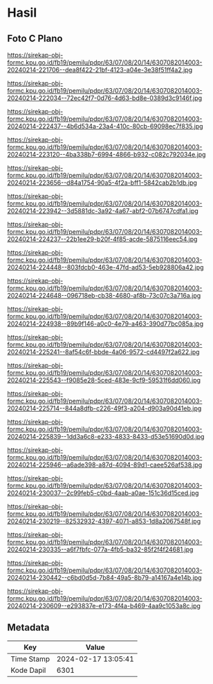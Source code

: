 # Hasil

## Foto C Plano

https://sirekap-obj-formc.kpu.go.id/fb19/pemilu/pdpr/63/07/08/20/14/6307082014003-20240214-221706--dea8f422-21bf-4123-a04e-3e38f51ff4a2.jpg

https://sirekap-obj-formc.kpu.go.id/fb19/pemilu/pdpr/63/07/08/20/14/6307082014003-20240214-222034--72ec42f7-0d76-4d63-bd8e-0389d3c9146f.jpg

https://sirekap-obj-formc.kpu.go.id/fb19/pemilu/pdpr/63/07/08/20/14/6307082014003-20240214-222437--4b6d534a-23a4-410c-80cb-69098ec7f835.jpg

https://sirekap-obj-formc.kpu.go.id/fb19/pemilu/pdpr/63/07/08/20/14/6307082014003-20240214-223120--4ba338b7-6994-4866-b932-c082c792034e.jpg

https://sirekap-obj-formc.kpu.go.id/fb19/pemilu/pdpr/63/07/08/20/14/6307082014003-20240214-223656--d84a1754-90a5-4f2a-bff1-5842cab2b1db.jpg

https://sirekap-obj-formc.kpu.go.id/fb19/pemilu/pdpr/63/07/08/20/14/6307082014003-20240214-223942--3d5881dc-3a92-4a67-abf2-07b6747cdfa1.jpg

https://sirekap-obj-formc.kpu.go.id/fb19/pemilu/pdpr/63/07/08/20/14/6307082014003-20240214-224237--22b1ee29-b20f-4f85-acde-5875116eec54.jpg

https://sirekap-obj-formc.kpu.go.id/fb19/pemilu/pdpr/63/07/08/20/14/6307082014003-20240214-224448--803fdcb0-463e-47fd-ad53-5eb928806a42.jpg

https://sirekap-obj-formc.kpu.go.id/fb19/pemilu/pdpr/63/07/08/20/14/6307082014003-20240214-224648--096718eb-cb38-4680-af8b-73c07c3a716a.jpg

https://sirekap-obj-formc.kpu.go.id/fb19/pemilu/pdpr/63/07/08/20/14/6307082014003-20240214-224938--89b9f146-a0c0-4e79-a463-390d77bc085a.jpg

https://sirekap-obj-formc.kpu.go.id/fb19/pemilu/pdpr/63/07/08/20/14/6307082014003-20240214-225241--8af54c6f-bbde-4a06-9572-cd4497f2a622.jpg

https://sirekap-obj-formc.kpu.go.id/fb19/pemilu/pdpr/63/07/08/20/14/6307082014003-20240214-225543--f9085e28-5ced-483e-9cf9-59531f6dd060.jpg

https://sirekap-obj-formc.kpu.go.id/fb19/pemilu/pdpr/63/07/08/20/14/6307082014003-20240214-225714--844a8dfb-c226-49f3-a204-d903a90d41eb.jpg

https://sirekap-obj-formc.kpu.go.id/fb19/pemilu/pdpr/63/07/08/20/14/6307082014003-20240214-225839--1dd3a6c8-e233-4833-8433-d53e51690d0d.jpg

https://sirekap-obj-formc.kpu.go.id/fb19/pemilu/pdpr/63/07/08/20/14/6307082014003-20240214-225946--a6ade398-a87d-4094-89d1-caee526af538.jpg

https://sirekap-obj-formc.kpu.go.id/fb19/pemilu/pdpr/63/07/08/20/14/6307082014003-20240214-230037--2c99feb5-c0bd-4aab-a0ae-151c36d15ced.jpg

https://sirekap-obj-formc.kpu.go.id/fb19/pemilu/pdpr/63/07/08/20/14/6307082014003-20240214-230219--82532932-4397-4071-a853-1d8a2067548f.jpg

https://sirekap-obj-formc.kpu.go.id/fb19/pemilu/pdpr/63/07/08/20/14/6307082014003-20240214-230335--a6f7fbfc-077a-4fb5-ba32-85f2f4f24681.jpg

https://sirekap-obj-formc.kpu.go.id/fb19/pemilu/pdpr/63/07/08/20/14/6307082014003-20240214-230442--c6bd0d5d-7b84-49a5-8b79-a14167a4e14b.jpg

https://sirekap-obj-formc.kpu.go.id/fb19/pemilu/pdpr/63/07/08/20/14/6307082014003-20240214-230609--e293837e-e173-4f4a-b469-4aa9c1053a8c.jpg


## Metadata

| Key        | Value               |
| ---------- | ------------------- |
| Time Stamp | 2024-02-17 13:05:41 |
| Kode Dapil | 6301                |



